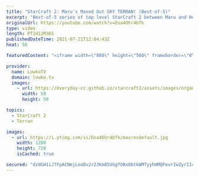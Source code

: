 ```yaml
---
title: "StarCraft 2: Maru's Maxed Out SKY TERRAN! (Best-of-5)"
excerpt: "Best-of-5 series of top level StarCraft 2 between Maru and HeroMarine. In this series that was played during Dreamhack Masters we see a variety of matches. The macro games in this series go from the 1-1-1 opener, to Marine Tank based compositions, to Terran Mech and eventually Sky Terran.   Support my"
originalUrl: https://youtube.com/watch?v=Dsa4Ohr4bfk
type: video
length: PT1H12M36S
publishedDateTime: 2021-07-21T12:04:43Z
heat: 56

featuredContent: "<iframe width=\"800\" height=\"500\" frameborder=\"0\" src=\"https://www.youtube.com/embed/Dsa4Ohr4bfk\" allow=\"accelerometer; autoplay; encrypted-media; gyroscope; picture-in-picture\" allowfullscreen></iframe>"

provider:
  name: LowkoTV
  domain: lowko.tv
  images:
    - url: https://everyday-cc.github.io/starcraft2/assets/images/organizations/lowko.tv-50x50.jpg
      width: 50
      height: 50

topics:
  - StarCraft 2
  - Terran

images:
  - url: https://i.ytimg.com/vi/Dsa4Ohr4bfk/maxresdefault.jpg
    width: 1280
    height: 720
    isCached: true

secured: "dzdGH1iJTFpACNmjLeoDv2r2JKm85UGgfOBx0btkWMTyyhHMQFevrIwZyrIIcSrzGRk6nCEGuwlo6nHthnKkbRmuOyNLjWpdWyhxCxd8Hrv3pkC+yvMUOfX5mBYf/b8lD6ok3/ojXASbbb4bJddrnxcIfjMnl4BEj5OLcAp+q9pUqtaES445ewIcZWEgCvZVaKxBy2N3KN89BK2jzdT04kWPQVBplNN+JN//ENoHqmtFcp/rJCLj1Iviy480Ucl9hYwvjoA9DdJTMW/sFmYeDNBvQChcoDOvbd2lX8+xxzRa8k4Zs+Oz8J8n0Kj4BwFvUZn+fQBF1hw4oNyTgUTdzrvHCXUFHYNrQtjZvMa9gxyDkJpKiPok5qm9P0//yJjj83Yugb0Y+DRG95yTGpq57nHJLCQbKWEeWr+W3NkrQ88=;t3DayVRjxtmduMyr6Q15rA=="
---
```


